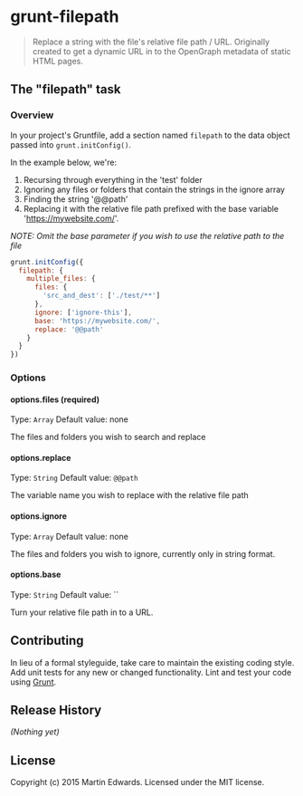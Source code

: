 # grunt-filepath

> Replace a string with the file's relative file path / URL. Originally created to get a dynamic URL in to the OpenGraph metadata of static HTML pages.


## The "filepath" task

### Overview
In your project's Gruntfile, add a section named `filepath` to the data object passed into `grunt.initConfig()`.

In the example below, we're:
1.  Recursing through everything in the 'test' folder
2.  Ignoring any files or folders that contain the strings in the ignore array
2.  Finding the string '@@path'
3.  Replacing it with the relative file path prefixed with the base variable 'https://mywebsite.com/'.

*NOTE: Omit the base parameter if you wish to use the relative path to the file*

```js
grunt.initConfig({
  filepath: {
    multiple_files: {
      files: {
        'src_and_dest': ['./test/**']
      },
      ignore: ['ignore-this'],
      base: 'https://mywebsite.com/',
      replace: '@@path'
    }
  }
})
```

### Options

#### options.files (required)
Type: `Array`
Default value: none

The files and folders you wish to search and replace

#### options.replace
Type: `String`
Default value: `@@path`

The variable name you wish to replace with the relative file path

#### options.ignore
Type: `Array`
Default value: none

The files and folders you wish to ignore, currently only in string format.

#### options.base
Type: `String`
Default value: ``

Turn your relative file path in to a URL.

## Contributing
In lieu of a formal styleguide, take care to maintain the existing coding style. Add unit tests for any new or changed functionality. Lint and test your code using [Grunt](http://gruntjs.com/).

## Release History
_(Nothing yet)_

## License
Copyright (c) 2015 Martin Edwards. Licensed under the MIT license.
